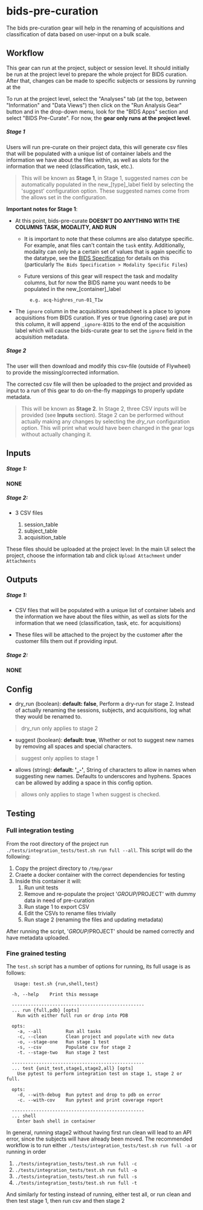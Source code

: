 # bids-pre-curation
The bids pre-curation gear will help in the renaming of acquisitions and classification
of data based on user-input on a bulk scale.

## Workflow

This gear can run at the project, subject or session level.
It should initially be run at the project level to prepare the whole project for BIDS curation.  After that, changes can be made to specific subjects or sessions by running at the 

To run at the project level, select the "Analyses" tab (at the top, between "Information" and "Data Views") then click on the "Run Analysis Gear" button and in the drop-down menu, look for the "BIDS Apps" section and select "BIDS Pre-Curate".  For now, the __gear only runs at the project level__. 
##### Stage 1
Users will run pre-curate on their project data, this will generate csv files that will be populated with a unique list of container labels and the information we have about the files within, as well as slots for the information that we need (classification, task, etc.). 

> This will be known as __Stage 1__, in Stage 1, suggested names _can_ be  automatically populated in the new_[type]_label field by selecting the 'suggest' configuration option.  These suggested names come from the allows set in the configuration.

__Important notes for Stage 1__:
* At this point, bids-pre-curate __DOESN'T DO ANYTHING WITH THE COLUMNS TASK, MODALITY, AND RUN__
    * It is important to note that these columns are also datatype specific.  For example, anat files
        can't contain the `task` entity.  Additionally, modality can only be a certain set of values
        that is again specific to the datatype, see the 
        [BIDS Specification](https://bids-specification.readthedocs.io/en/stable/) 
        for details on this (particularly `The Bids Specification > Modality Specific Files`)
    * Future versions of this gear will respect the task and modality columns, but for now
        the BIDS name you want needs to be populated in the new_[container]_label
            
            e.g. acq-highres_run-01_T1w
 *  The `ignore` column in the acquisitions spreadsheet is a place to ignore acquisitions from BIDS curation.
    If yes or true (ignoring case) are put in this column, it will append `_ignore-BIDS` to the end of the acquisition
    label which will cause the bids-curate gear to set the `ignore` field in the acquisition metadata.
##### Stage 2
The user will then download and modify this csv-file (outside of Flywheel) to provide the missing/corrected information.

The corrected csv file will then be uploaded to the project and provided as input to a run of this gear to do on-the-fly mappings to properly update metadata. 

> This will be known as __Stage 2__.  In Stage 2, three CSV inputs will be provided (see __Inputs__ section).  Stage 2
> can be performed without actually making any changes by selecting the _dry_run_ configuration option.  This will print
> what would have been changed in the gear logs without actually changing it.

## Inputs

##### Stage 1:
__NONE__

##### Stage 2:
* 3 CSV files

    1. session_table
    2. subject_table
    3. acquisition_table

These files should be uploaded at the project level: In the main UI select the project, choose the information tab
and click `Upload Attachment` under `Attachments`


## Outputs

##### Stage 1:
* CSV files that will be populated with a unique list of container labels and the information we have about the files within, as well as slots for the information that we need (classification, task, etc. for acquisitions)

* These files will be attached to the project by the customer after the customer fills them out if providing input.

##### Stage 2:
__NONE__

## Config
* dry_run (boolean): __default: false__, Perform a dry-run for stage 2.  Instead of actually renaming the sessions, subjects, and acquisitions, log what they would be renamed to.
> dry_run only applies to stage 2
* suggest (boolean): __default: true__, Whether or not to suggest new names by removing all spaces and special characters.
> suggest only applies to stage 1
* allows (string): **default: '_-'**, String of characters to allow in names when suggesting new names.  Defaults to 
underscores and hyphens.  Spaces can be allowed by adding a space in this config option.
> allows only applies to stage 1 when suggest is checked.

## Testing
### Full integration testing

From the root directory of the project run `./tests/integration_tests/test.sh run full --all`.  This script will do the following:
1. Copy the project directory to `/tmp/gear`
2. Craete a docker container with the correct dependencies for testing
3. Inside this container it will:
    1. Run unit tests
    2. Remove and re-populate the project '$GROUP/$PROJECT' with dummy data in need of pre-curation
    3. Run stage 1 to export CSV
    4. Edit the CSVs to rename files trivially
    5. Run stage 2 (renaming the files and updating metadata) 

After running the script, '$GROUP/$PROJECT' should be named correctly and have metadata uploaded.

### Fine grained testing
The `test.sh` script has a number of options for running, its full usage is as follows:
```
   Usage: test.sh {run,shell,test}

  -h, --help    Print this message

  -------------------------------------------------
  ... run {full,pdb} [opts]
    Run with either full run or drop into PDB

  opts:
    -a, --all         Run all tasks
    -c, --clean       Clean project and populate with new data
    -o, --stage-one   Run stage 1 test
    -s, --csv         Populate csv for stage 2
    -t. --stage-two   Run stage 2 test

  -------------------------------------------------
  ... test {unit_test,stage1,stage2,all} [opts]
    Use pytest to perform integration test on stage 1, stage 2 or full.

  opts:
    -d, --with-debug  Run pytest and drop to pdb on error
    -c. --with-cov    Run pytest and print coverage report

  -------------------------------------------------
  ... shell
    Enter bash shell in container
```

In general, running stage2 without having first run clean will lead to an API error, since the subjects will have already
been moved.  The recommended workflow is to run either `./tests/integration_tests/test.sh run full -a` or running in order
1. `./tests/integration_tests/test.sh run full -c`
2. `./tests/integration_tests/test.sh run full -o`
3. `./tests/integration_tests/test.sh run full -s`
4. `./tests/integration_tests/test.sh run full -t`

And similarly for testing instead of running, either test all, or run clean and then test stage 1, then run csv and then stage 2
